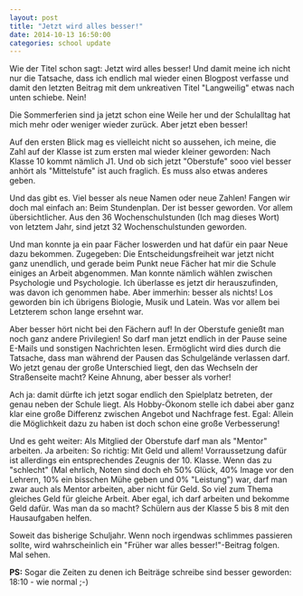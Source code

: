 ```yaml
---
layout: post
title: "Jetzt wird alles besser!"
date: 2014-10-13 16:50:00
categories: school update
---
```


Wie der Titel schon sagt: Jetzt wird alles besser!
Und damit meine ich nicht nur die Tatsache, dass ich endlich mal wieder
einen Blogpost verfasse und damit den letzten Beitrag mit dem unkreativen
Titel "Langweilig" etwas nach unten schiebe. Nein!

Die Sommerferien sind ja jetzt schon eine Weile her und der Schulalltag hat
mich mehr oder weniger wieder zurück. Aber jetzt eben besser!

Auf den ersten Blick mag es vielleicht nicht so aussehen, ich meine,
die Zahl auf der Klasse ist zum ersten mal wieder kleiner geworden:
Nach Klasse 10 kommt nämlich J1. Und ob sich jetzt "Oberstufe" sooo viel besser
anhört als "Mittelstufe" ist auch fraglich. Es muss also etwas anderes geben.

Und das gibt es. Viel besser als neue Namen oder neue Zahlen!
Fangen wir doch mal einfach an: Beim Stundenplan. Der ist besser geworden.
Vor allem übersichtlicher. Aus den 36 Wochenschulstunden (Ich mag dieses Wort)
von letztem Jahr, sind jetzt 32 Wochenschulstunden geworden.

Und man konnte ja ein paar Fächer loswerden und hat dafür ein paar Neue dazu
bekommen. Zugegeben: Die Entscheidungsfreiheit war jetzt nicht ganz unendlich,
und gerade beim Punkt neue Fächer hat mir die Schule einiges an Arbeit
abgenommen. Man konnte nämlich wählen zwischen Psychologie und Psychologie.
Ich überlasse es jetzt dir herauszufinden, was davon ich genommen habe.
Aber immerhin: besser als nichts!
Los geworden bin ich übrigens Biologie, Musik und Latein. Was vor allem bei
Letzterem schon lange ersehnt war.

Aber besser hört nicht bei den Fächern auf! In der Oberstufe genießt man noch
ganz andere Privilegien! So darf man jetzt endlich in der Pause seine E-Mails
und sonstigen Nachrichten lesen. Ermöglicht wird dies durch die Tatsache, dass
man während der Pausen das Schulgelände verlassen darf. Wo jetzt genau der
große Unterschied liegt, den das Wechseln der Straßenseite macht? Keine Ahnung,
aber besser als vorher!

Ach ja: damit dürfte ich jetzt sogar endlich den
Spielplatz betreten, der genau neben der Schule liegt. Als Hobby-Ökonom stelle
ich dabei aber ganz klar eine große Differenz zwischen Angebot und Nachfrage
fest. Egal: Allein die Möglichkeit dazu zu haben ist doch schon eine große
Verbesserung!

Und es geht weiter: Als Mitglied der Oberstufe darf man als "Mentor" arbeiten.
Ja arbeiten: So richtig: Mit Geld und allem! Vorraussetzung dafür ist allerdings
ein entsprechendes Zeugnis der 10. Klasse. Wenn das zu "schlecht" (Mal ehrlich,
Noten sind doch eh 50% Glück, 40% Image vor den Lehrern, 10% ein bisschen Mühe
geben und 0% "Leistung") war, darf man zwar auch als Mentor arbeiten, aber nicht
für Geld. So viel zum Thema gleiches Geld für gleiche Arbeit. Aber egal, ich
darf arbeiten und bekomme Geld dafür. Was man da so macht? Schülern
aus der Klasse 5 bis 8 mit den Hausaufgaben helfen.

Soweit das bisherige Schuljahr. Wenn noch irgendwas schlimmes passieren sollte,
wird wahrscheinlich ein "Früher war alles besser!"-Beitrag folgen. Mal sehen.

**PS:** Sogar die Zeiten zu denen ich Beiträge schreibe sind besser geworden:
18:10 - wie normal ;-)
